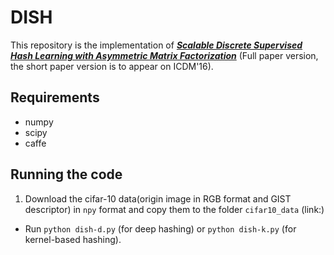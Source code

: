# DISH

This repository is the implementation of [***Scalable Discrete Supervised Hash Learning with Asymmetric Matrix Factorization***](https://arxiv.org/abs/1609.08740) (Full paper version, the short paper version is to appear on ICDM'16).

## Requirements

* numpy
* scipy
* caffe

## Running the code

1. Download the cifar-10 data(origin image in RGB format and GIST descriptor) in `npy` format and copy them to the folder `cifar10_data` (link:)
* Run `python dish-d.py` (for deep hashing) or `python dish-k.py` (for kernel-based hashing).
